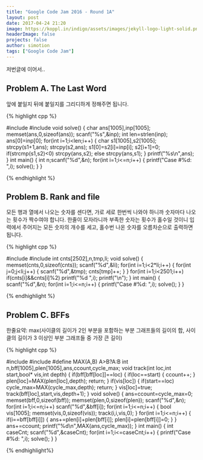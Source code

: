 ```yaml
---
title: "Google Code Jam 2016 - Round 1A"
layout: post
date: 2017-04-24 21:20
image: https://koppl.in/indigo/assets/images/jekyll-logo-light-solid.png
headerImage: false
projects: false
author: simotion
tags: ["Google Code Jam"]
---
```


저번글에 이어서..

## Problem A. The Last Word

앞에 붙일지 뒤에 붙일지를 그리디하게 정해주면 됩니다.

{% highlight cpp %}

#include <cstdio>
#include <cstring>
void solve() {
    char ans[1005],inp[1005];
    memset(ans,0,sizeof(ans));
    scanf("%s",&inp);
    int len=strlen(inp);
    ans[0]=inp[0];
    for(int i=1;i<len;i++) {
        char s1[1005],s2[1005];
        strcpy(s1+1,ans);
        strcpy(s2,ans);
        s1[0]=s2[i]=inp[i];
        s2[i+1]=0;
        if(strcmp(s1,s2)<0) strcpy(ans,s2);
        else strcpy(ans,s1);
    }
    printf("%s\n",ans);
}
int main() {
    int n;scanf("%d",&n);
    for(int i=1;i<=n;i++) {
        printf("Case #%d: ",i);
        solve();
    }
}

{% endhighlight %}

## Problem B. Rank and file

모든 행과 열에서 나오는 숫자를 센다면, 가로 세로 한번씩 나와야 하니까 숫자마다 나오는 횟수가 짝수여야 합니다. 한줄이 모자라니까 부족한 숫자는 횟수가 홀수일 것이니 입력에서 주어지는 모든 숫자의 개수를 세고, 홀수번 나온 숫자를 오름차순으로 출력하면 됩니다.

{% highlight cpp %}

#include <cstdio>
#include <cstring>
int cnts[2502],n,tmp,li;
void solve() {
    memset(cnts,0,sizeof(cnts));
    scanf("%d",&li);
    for(int i=1;i<2*li;i++) {
        for(int j=0;j<li;j++) {
            scanf("%d",&tmp);
            cnts[tmp]++;
        }
    }
    for(int i=1;i<2501;i++) if(cnts[i]&&cnts[i]%2) printf("%d ",i);
    printf("\n");
}
int main() {
    scanf("%d",&n);
    for(int i=1;i<=n;i++) {
        printf("Case #%d: ",i);
        solve();
    }
}

{% endhighlight %}

## Problem C. BFFs

한줄요약: max(사이클의 길이가 2인 부분을 포함하는 부분 그래프들의 길이의 합, 사이클의 길이가 3 이상인 부분 그래프들 중 가장 큰 길이)

{% highlight cpp %}

#include <cstdio>
#include <cstring>
#define MAX(A,B) A>B?A:B
int n,bff[1005],plen[1005],ans,ccount,cycle_max;
void track(int loc,int start,bool* vis,int depth) {
    if(bff[bff[loc]]==loc) {
        if(loc==start) {
            ccount++;
        }
        plen[loc]=MAX(plen[loc],depth);
        return;
    }
    if(vis[loc]) {
        if(start==loc) cycle_max=MAX(cycle_max,depth);
        return;
    }
    vis[loc]=true;
    track(bff[loc],start,vis,depth+1);
}
void solve() {
    ans=ccount=cycle_max=0;
    memset(bff,0,sizeof(bff));
    memset(plen,0,sizeof(plen));
    scanf("%d",&n);
    for(int i=1;i<=n;i++) scanf("%d",&bff[i]);
    for(int i=1;i<=n;i++) {
        bool vis[1005];
        memset(vis,0,sizeof(vis));
        track(i,i,vis,0);
    }
    for(int i=1;i<=n;i++) {
        if(i==bff[bff[i]]) {
            ans+=plen[i]+plen[bff[i]];
            plen[i]=plen[bff[i]]=0;
        }
    }
    ans+=ccount;
    printf("%d\n",MAX(ans,cycle_max));
}
int main() {
    int caseCnt;
    scanf("%d",&caseCnt);
    for(int i=1;i<=caseCnt;i++) {
        printf("Case #%d: ",i);
        solve();
    }
}

{% endhighlight%}
